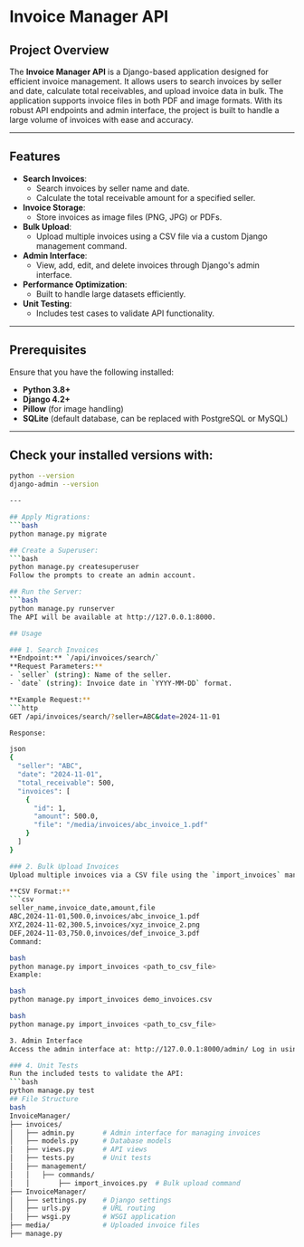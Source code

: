 # Invoice Manager API

## Project Overview

The **Invoice Manager API** is a Django-based application designed for efficient invoice management. It allows users to search invoices by seller and date, calculate total receivables, and upload invoice data in bulk. The application supports invoice files in both PDF and image formats. With its robust API endpoints and admin interface, the project is built to handle a large volume of invoices with ease and accuracy.

---

## Features

- **Search Invoices**:
  - Search invoices by seller name and date.
  - Calculate the total receivable amount for a specified seller.
- **Invoice Storage**:
  - Store invoices as image files (PNG, JPG) or PDFs.
- **Bulk Upload**:
  - Upload multiple invoices using a CSV file via a custom Django management command.
- **Admin Interface**:
  - View, add, edit, and delete invoices through Django's admin interface.
- **Performance Optimization**:
  - Built to handle large datasets efficiently.
- **Unit Testing**:
  - Includes test cases to validate API functionality.

---

## Prerequisites

Ensure that you have the following installed:

- **Python 3.8+**
- **Django 4.2+**
- **Pillow** (for image handling)
- **SQLite** (default database, can be replaced with PostgreSQL or MySQL)

---

## Check your installed versions with:
```bash
python --version
django-admin --version

---

## Apply Migrations:
```bash
python manage.py migrate

## Create a Superuser:
```bash
python manage.py createsuperuser
Follow the prompts to create an admin account.

## Run the Server:
```bash
python manage.py runserver
The API will be available at http://127.0.0.1:8000.

## Usage

### 1. Search Invoices
**Endpoint:** `/api/invoices/search/`  
**Request Parameters:**
- `seller` (string): Name of the seller.
- `date` (string): Invoice date in `YYYY-MM-DD` format.

**Example Request:**
```http
GET /api/invoices/search/?seller=ABC&date=2024-11-01

Response:

json
{
  "seller": "ABC",
  "date": "2024-11-01",
  "total_receivable": 500,
  "invoices": [
    {
      "id": 1,
      "amount": 500.0,
      "file": "/media/invoices/abc_invoice_1.pdf"
    }
  ]
}

### 2. Bulk Upload Invoices
Upload multiple invoices via a CSV file using the `import_invoices` management command.

**CSV Format:**
```csv
seller_name,invoice_date,amount,file
ABC,2024-11-01,500.0,invoices/abc_invoice_1.pdf
XYZ,2024-11-02,300.5,invoices/xyz_invoice_2.png
DEF,2024-11-03,750.0,invoices/def_invoice_3.pdf
Command:

bash
python manage.py import_invoices <path_to_csv_file>
Example:

bash
python manage.py import_invoices demo_invoices.csv

bash
python manage.py import_invoices <path_to_csv_file>

3. Admin Interface
Access the admin interface at: http://127.0.0.1:8000/admin/ Log in using the superuser credentials to add, edit, delete, or view invoices.

### 4. Unit Tests
Run the included tests to validate the API:
```bash
python manage.py test
## File Structure
bash
InvoiceManager/
├── invoices/
│   ├── admin.py       # Admin interface for managing invoices
│   ├── models.py      # Database models
│   ├── views.py       # API views
│   ├── tests.py       # Unit tests
│   ├── management/
│   │   ├── commands/
│   │       ├── import_invoices.py  # Bulk upload command
├── InvoiceManager/
│   ├── settings.py    # Django settings
│   ├── urls.py        # URL routing
│   ├── wsgi.py        # WSGI application
├── media/             # Uploaded invoice files
├── manage.py          